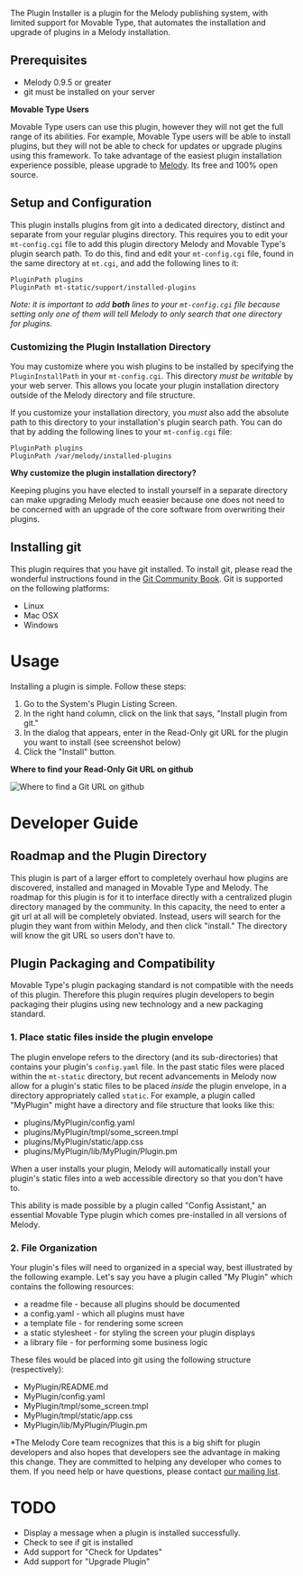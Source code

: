 The Plugin Installer is a plugin for the Melody publishing system, with limited support for Movable Type, that automates the installation and upgrade of plugins in a Melody installation.

## Prerequisites

* Melody 0.9.5 or greater
* git must be installed on your server

**Movable Type Users**

Movable Type users can use this plugin, however they will not get the full range of its abilities. For example, Movable Type users will be able to install plugins, but they will not be able to check for updates or upgrade plugins using this framework. To take advantage of the easiest plugin installation experience possible, please upgrade to [Melody](http://openmelody.org). Its free and 100% open source.

## Setup and Configuration

This plugin installs plugins from git into a dedicated directory, distinct and separate from your regular plugins directory. This requires you to edit your `mt-config.cgi` file to add this plugin directory Melody and Movable Type's plugin search path. To do this, find and edit your `mt-config.cgi` file, found in the same directory at `mt.cgi`, and add the following lines to it:

    PluginPath plugins
    PluginPath mt-static/support/installed-plugins

*Note: it is important to add **both** lines to your `mt-config.cgi` file because setting only one of them will tell Melody to only search that one directory for plugins.*

### Customizing the Plugin Installation Directory

You may customize where you wish plugins to be installed by specifying the `PluginInstallPath` in your `mt-config.cgi`. This directory *must be writable* by your web server. This allows you locate your plugin installation directory outside of the Melody directory and file structure. 

If you customize your installation directory, you *must* also add the absolute path to this directory to your installation's plugin search path. You can do that by adding the following lines to your `mt-config.cgi` file:

    PluginPath plugins
    PluginPath /var/melody/installed-plugins

**Why customize the plugin installation directory?**

Keeping plugins you have elected to install yourself in a separate directory can make upgrading Melody much eeasier because one does not need to be concerned with an upgrade of the core software from overwriting their plugins.

## Installing git

This plugin requires that you have git installed. To install git, please read the wonderful instructions found in the [Git Community Book](http://book.git-scm.com/2_installing_git.html). Git is supported on the following platforms:

* Linux
* Mac OSX
* Windows

# Usage

Installing a plugin is simple. Follow these steps:

1. Go to the System's Plugin Listing Screen.
2. In the right hand column, click on the link that says, "Install plugin from git."
3. In the dialog that appears, enter in the Read-Only git URL for the plugin you want to install (see screenshot below)
4. Click the "Install" button.

**Where to find your Read-Only Git URL on github**

![Where to find a Git URL on github](http://img.skitch.com/20100506-kbpb1fru6tya9jesjc3ixsbg.jpg)

# Developer Guide

## Roadmap and the Plugin Directory

This plugin is part of a larger effort to completely overhaul how plugins are discovered, installed and managed in Movable Type and Melody. The roadmap for this plugin is for it to interface directly with a centralized plugin directory managed by the community. In this capacity, the need to enter a git url at all will be completely obviated. Instead, users will search for the plugin they want from within Melody, and then click "install." The directory will know the git URL so users don't have to.

## Plugin Packaging and Compatibility

Movable Type's plugin packaging standard is not compatible with the needs of this plugin. Therefore this plugin requires plugin developers to begin packaging their plugins using new technology and a new packaging standard. 

### 1. Place static files inside the plugin envelope

The plugin envelope refers to the directory (and its sub-directories) that contains your plugin's `config.yaml` file. In the past static files were placed within the `mt-static` directory, but recent advancements in Melody now allow for a plugin's static files to be placed *inside* the plugin envelope, in a directory appropriately called `static`. For example, a plugin called "MyPlugin" might have a directory and file structure that looks like this:

* plugins/MyPlugin/config.yaml
* plugins/MyPlugin/tmpl/some_screen.tmpl
* plugins/MyPlugin/static/app.css
* plugins/MyPlugin/lib/MyPlugin/Plugin.pm

When a user installs your plugin, Melody will automatically install your plugin's static files into a web accessible directory so that you don't have to. 

This ability is made possible by a plugin called "Config Assistant," an essential Movable Type plugin which comes pre-installed in all versions of Melody.

### 2. File Organization

Your plugin's files will need to organized in a special way, best illustrated by the following example. Let's say you have a plugin called "My Plugin" which contains the following resources:

* a readme file - because all plugins should be documented
* a config.yaml - which all plugins must have
* a template file - for rendering some screen
* a static stylesheet - for styling the screen your plugin displays
* a library file - for performing some business logic

These files would be placed into git using the following structure (respectively):

* MyPlugin/README.md
* MyPlugin/config.yaml
* MyPlugin/tmpl/some_screen.tmpl
* MyPlugin/tmpl/static/app.css
* MyPlugin/lib/MyPlugin/Plugin.pm

*The Melody Core team recognizes that this is a big shift for plugin developers and also hopes that developers see the advantage in making this change. They are committed to helping any developer who comes to them. If you need help or have questions, please contact [our mailing list](http://groups.google.com/group/openmelody).

# TODO

* Display a message when a plugin is installed successfully.
* Check to see if git is installed
* Add support for "Check for Updates"
* Add support for "Upgrade Plugin"